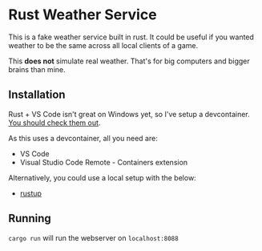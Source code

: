 # Rust Weather Service
This is a fake weather service built in rust. It could be useful if you wanted weather to be the same across all local clients of a game.

This **does not** simulate real weather. That's for big computers and bigger brains than mine.

## Installation
Rust + VS Code isn't great on Windows yet, so I've setup a devcontainer. [You should check them out](https://code.visualstudio.com/docs/remote/containers).

As this uses a devcontainer, all you need are:
- VS Code
- Visual Studio Code Remote - Containers extension

Alternatively, you could use a local setup with the below:
- [rustup](https://www.rust-lang.org/tools/install)

## Running
`cargo run` will run the webserver on `localhost:8088`